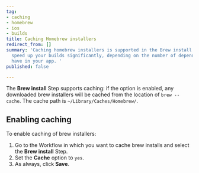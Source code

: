 ```yaml
---
tag:
- caching
- homebrew
- ios
- builds
title: Caching Homebrew installers
redirect_from: []
summary: 'Caching homebrew installers is supported in the Brew install Step. It can
  speed up your builds significantly, depending on the number of dependencies you
  have in your app. '
published: false

---
```

The **Brew install** Step supports caching: if the option is enabled, any downloaded brew installers will be cached from the location of `brew --cache`. The cache path is `~/Library/Caches/Homebrew/`.

## Enabling caching

To enable caching of brew installers:

1. Go to the Workflow in which you want to cache brew installs and select the **Brew install** Step.
2. Set the **Cache** option to `yes`.
3. As always, click **Save**.